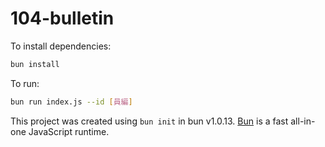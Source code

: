# 104-bulletin

To install dependencies:

```bash
bun install
```

To run:

```bash
bun run index.js --id [員編]
```

This project was created using `bun init` in bun v1.0.13. [Bun](https://bun.sh) is a fast all-in-one JavaScript runtime.
